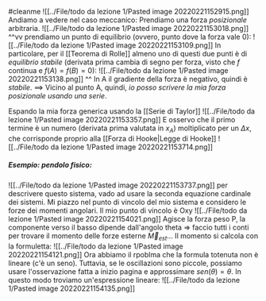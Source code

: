 #cleanme
![[../File/todo da lezione 1/Pasted image 20220221152915.png]]
Andiamo a vedere nel caso meccanico: Prendiamo una forza _posizionale_ arbitraria.
![[../File/todo da lezione 1/Pasted image 20220221153018.png]]
^^vv prendiamo un punto di equilibrio (ovvero, punto dove la forza vale 0):
![[../File/todo da lezione 1/Pasted image 20220221153109.png]]
In particolare, per il [[Teorema di Rolle]] almeno uno di questi due punti è di _equilibrio stabile_ (derivata prima cambia di segno per forza, visto che $f$ continua e $f(A) = f(B) = 0$):
![[../File/todo da lezione 1/Pasted image 20220221153138.png]]
^^ In A il gradiente della forza è negativo, quindi è _stabile_. ==> Vicino al punto A, quindi, 
_io posso scrivere la mia forza posizionale usando una serie_. 

Espando la mia forza generica usando la [[Serie di Taylor]]
![[../File/todo da lezione 1/Pasted image 20220221153357.png]]
E osservo che il primo termine è un numero (derivata prima valutata in $x_A$) moltiplicato per un $\Delta x$, che corrisponde proprio alla [[Forza di Hooke|Legge di Hooke]]
![[../File/todo da lezione 1/Pasted image 20220221153714.png]]

##### Esempio: pendolo fisico:
![[../File/todo da lezione 1/Pasted image 20220221153737.png]]
per descrivere questo sistema, vado ad usare la seconda equazione cardinale dei sistemi. Mi piazzo nel punto di vincolo del mio sistema e considero le forze dei momenti angolari. Il mio punto di vincolo è Oxy
![[../File/todo da lezione 1/Pasted image 20220221154021.png]]
Agisce la forza peso P, la componente verso il basso dipende dall'angolo theta => faccio tutti i conti per trovare il momento delle forze esterne $\vec M_{est}$... Il momento si calcola con la formuletta:
![[../File/todo da lezione 1/Pasted image 20220221154121.png]]
Ora abbiamo il rpoblma che la formula totenuta non è lineare (c'è un seno). Tuttavia, se le oscillazioni sono piccole, possiamo usare l'osservazione fatta a inizio pagina e approssimare $sen(\theta) = \theta$. In questo modo troviamo un'espressione lineare:
![[../File/todo da lezione 1/Pasted image 20220221154135.png]]
